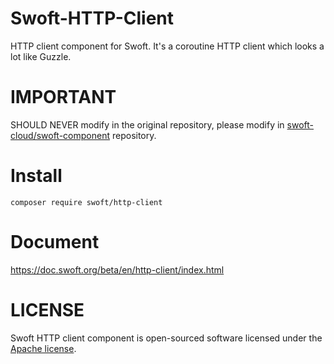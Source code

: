 # Swoft-HTTP-Client
HTTP client component for Swoft. It's a coroutine HTTP client which looks a lot like Guzzle.

# IMPORTANT
SHOULD NEVER modify in the original repository, please modify in [swoft-cloud/swoft-component](https://github.com/swoft-cloud/swoft-component) repository.

# Install
`composer require swoft/http-client`

# Document
https://doc.swoft.org/beta/en/http-client/index.html

# LICENSE
Swoft HTTP client component is open-sourced software licensed under the [Apache license](LICENSE).
